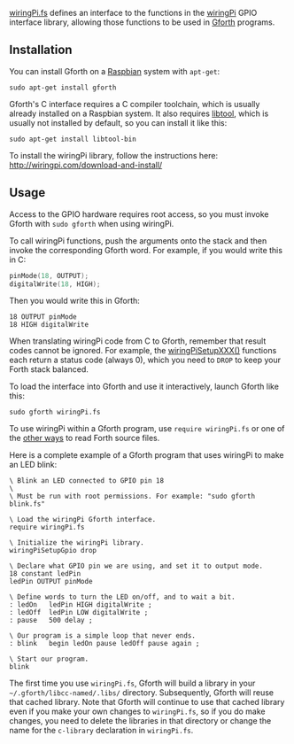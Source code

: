 [wiringPi.fs](https://github.com/kristopherjohnson/wiringPi_gforth/blob/master/wiringPi.fs) defines an interface to the functions in the [wiringPi](http://wiringpi.com) GPIO interface library, allowing those functions to be used in [Gforth](https://www.gnu.org/software/gforth/) programs.


## Installation

You can install Gforth on a [Raspbian](https://www.raspbian.org) system with `apt-get`:

    sudo apt-get install gforth

Gforth's C interface requires a C compiler toolchain, which is usually already installed on a Raspbian system. It also requires [libtool](http://www.gnu.org/software/libtool/), which is usually not installed by default, so you can install it like this:

    sudo apt-get install libtool-bin

To install the wiringPi library, follow the instructions here: <http://wiringpi.com/download-and-install/>


## Usage

Access to the GPIO hardware requires root access, so you must invoke Gforth with `sudo gforth` when using wiringPi.

To call wiringPi functions, push the arguments onto the stack and then invoke the corresponding Gforth word. For example, if you would write this in C:

```c
pinMode(18, OUTPUT);
digitalWrite(18, HIGH);
```

Then you would write this in Gforth:

```forth
18 OUTPUT pinMode
18 HIGH digitalWrite
```

When translating wiringPi code from C to Gforth, remember that result codes cannot be ignored. For example, the [wiringPiSetupXXX()](http://wiringpi.com/reference/setup/) functions each return a status code (always 0), which you need to `DROP` to keep your Forth stack balanced.

To load the interface into Gforth and use it interactively, launch Gforth like this:

    sudo gforth wiringPi.fs

To use wiringPi within a Gforth program, use `require wiringPi.fs` or one of the [other ways](https://www.complang.tuwien.ac.at/forth/gforth/Docs-html/Forth-source-files.html) to read Forth source files.

Here is a complete example of a Gforth program that uses wiringPi to make an LED blink:

```forth
\ Blink an LED connected to GPIO pin 18
\ 
\ Must be run with root permissions. For example: "sudo gforth blink.fs"

\ Load the wiringPi Gforth interface.
require wiringPi.fs

\ Initialize the wiringPi library.
wiringPiSetupGpio drop

\ Declare what GPIO pin we are using, and set it to output mode.
18 constant ledPin
ledPin OUTPUT pinMode

\ Define words to turn the LED on/off, and to wait a bit.
: ledOn   ledPin HIGH digitalWrite ;
: ledOff  ledPin LOW digitalWrite ;
: pause   500 delay ;

\ Our program is a simple loop that never ends.
: blink   begin ledOn pause ledOff pause again ;

\ Start our program.
blink
```

The first time you use `wiringPi.fs`, Gforth will build a library in your `~/.gforth/libcc-named/.libs/` directory. Subsequently, Gforth will reuse that cached library. Note that Gforth will continue to use that cached library even if you make your own changes to `wiringPi.fs`, so if you do make changes, you need to delete the libraries in that directory or change the name for the `c-library` declaration in `wiringPi.fs`.

